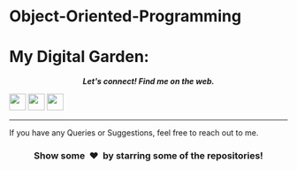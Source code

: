 # Object-Oriented-Programming

My Digital Garden:
==========================

 <p align="center">
  <b><i>Let's connect! Find me on the web.</i></b>


[<img height="30" src = "https://img.shields.io/badge/gmail-c14438?&style=for-the-badge&logo=gmail&logoColor=white">][gmail] 
[<img height="30" src="https://img.shields.io/badge/linkedin-blue.svg?&style=for-the-badge&logo=linkedin&logoColor=white" />][LinkedIn]
[<img height="30" src = "https://img.shields.io/badge/Facebook-036be4.svg?&style=for-the-badge&logo=facebook&logoColor=white">][Facebook]
<br />
<hr />

[gmail]: https://gmail.com
[linkedin]: https://www.linkedin.com/in/bheem-mastkar-4510371ba/
[Facebook]: https://www.facebook.com/bheem.mastkar/


If you have any Queries or Suggestions, feel free to reach out to me.

<h3 align="center">Show some &nbsp;❤️&nbsp; by starring some of the repositories!</h3>

